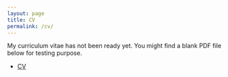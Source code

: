 ```yaml
---
layout: page
title: CV
permalink: /cv/
---
```


My curriculum vitae has not been ready yet. You might find a blank PDF file below for testing purpose. 
<ul>
	<li><a href="cv.pdf">CV</a></li>
</ul>